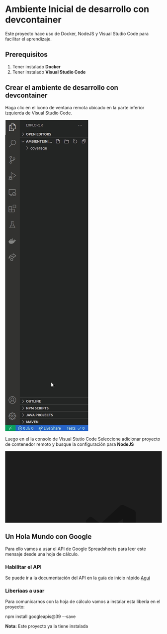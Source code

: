# Ambiente Inicial de desarrollo con devcontainer

Este proyecto hace uso de Docker, NodeJS y Visual Studio Code para facilitar el aprendizaje.


## Prerequisitos

1. Tener instalado **Docker**
1. Tener instalado **Visual Studio Code**

## Crear el ambiente de desarrollo con devcontainer

Haga clic en el ícono de ventana remota ubicado en la parte inferior izquierda de Visual Studio Code.

![Creando Dev Container](media/IniciandoProjectoRemot.gif)

Luego en el la consolo de Visual Stutio Code Seleccione adicionar proyecto de contenedor remoto y busque la configuración para **NodeJS**

![Seleccionando Ambiente De Node](media/CreandoContenedorConNode12.gif)

## Un Hola Mundo con Google

Para ello vamos a usar el API de Google Spreadsheets para leer este mensaje desde una hoja de cálculo.

### Habilitar el API

Se puede ir a la documentación del API en la guía de inicio rápido [Aguí](https://developers.google.com/sheets/api/quickstart/nodejs)

### Liberíaas a usar

Para comunicarnos con la hoja de cálculo vamos a instalar esta libería en el proyecto:

npm install googleapis@39 --save

**Nota:** Este proyecto ya la tiene instalada


